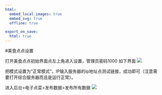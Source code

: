 ```yaml
---
html:
  embed_local_images: true
  embed_svg: true
  offline: true

export_on_save:
  html: true
---
```


#美食点点设置

打开美食点点初始界面点左上角进入设置，管理员密码1000
如下界面
![](images/3.jpg)

把模式设置为“正常模式”，IP输入服务器的ip地址点测试链接，成功即可（注意需要打开综合服务器而且是运行正常）。

进入后台>电子点菜>发布数据>发布所有数据
![](images/1.jpg)

